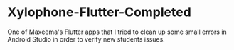 # Xylophone-Flutter-Completed
One of Maxeema's Flutter apps that I tried to clean up some small errors in Android Studio in order to verify new students issues.
